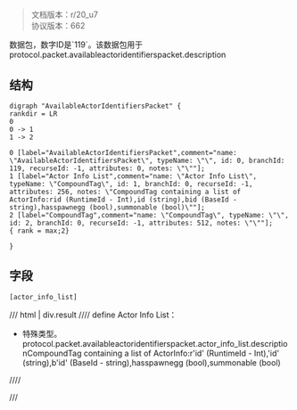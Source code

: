# <!-- md:samp AvailableActorIdentifiersPacket -->

> 文档版本：r/20_u7<br/>协议版本：662

<!-- md:samp AvailableActorIdentifiersPacket -->数据包，数字ID是`119`。该数据包用于protocol.packet.availableactoridentifierspacket.description

## 结构

```viz
digraph "AvailableActorIdentifiersPacket" {
rankdir = LR
0
0 -> 1
1 -> 2

0 [label="AvailableActorIdentifiersPacket",comment="name: \"AvailableActorIdentifiersPacket\", typeName: \"\", id: 0, branchId: 119, recurseId: -1, attributes: 0, notes: \"\""];
1 [label="Actor Info List",comment="name: \"Actor Info List\", typeName: \"CompoundTag\", id: 1, branchId: 0, recurseId: -1, attributes: 256, notes: \"CompoundTag containing a list of ActorInfo:rid (RuntimeId - Int),id (string),bid (BaseId - string),hasspawnegg (bool),summonable (bool)\""];
2 [label="CompoundTag",comment="name: \"CompoundTag\", typeName: \"\", id: 2, branchId: 0, recurseId: -1, attributes: 512, notes: \"\""];
{ rank = max;2}

}

```

## 字段

```title='AvailableActorIdentifiersPacket'
[actor_info_list]
```

/// html | div.result
//// define
Actor Info List：[<!-- md:samp CompoundTag -->](../types/compoundtag.md)

- 特殊类型。protocol.packet.availableactoridentifierspacket.actor_info_list.descriptionCompoundTag containing a list of ActorInfo:r'id' (RuntimeId - Int),'id' (string),b'id' (BaseId - string),hasspawnegg (bool),summonable (bool)


////

///

